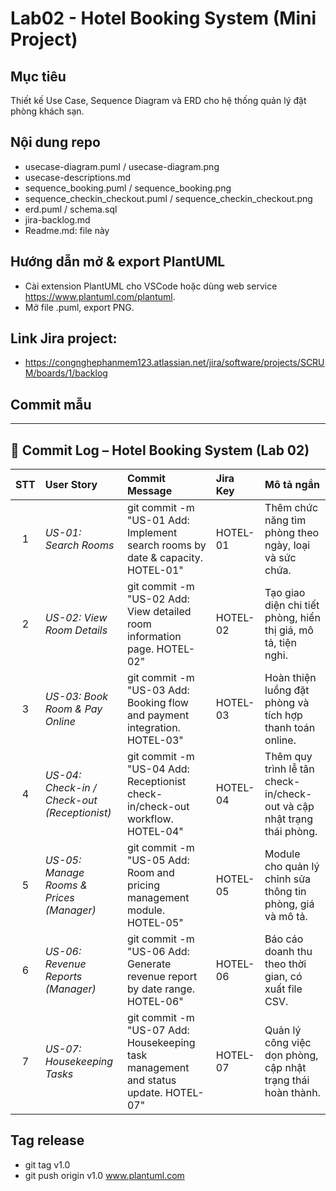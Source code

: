 # Lab02 - Hotel Booking System (Mini Project)

## Mục tiêu
Thiết kế Use Case, Sequence Diagram và ERD cho hệ thống quản lý đặt phòng khách sạn.

## Nội dung repo
- usecase-diagram.puml / usecase-diagram.png
- usecase-descriptions.md
- sequence_booking.puml / sequence_booking.png
- sequence_checkin_checkout.puml / sequence_checkin_checkout.png
- erd.puml / schema.sql
- jira-backlog.md
- Readme.md: file này

## Hướng dẫn mở & export PlantUML
- Cài extension PlantUML cho VSCode hoặc dùng web service https://www.plantuml.com/plantuml.
- Mở file .puml, export PNG.

## Link Jira project:
- <https://congnghephanmem123.atlassian.net/jira/software/projects/SCRUM/boards/1/backlog>

## Commit mẫu
---

## 🧾 Commit Log – Hotel Booking System (Lab 02)

| STT | User Story | Commit Message | Jira Key | Mô tả ngắn |
|:---:|:------------|:----------------|:-----------|:-------------|
| 1 | *US-01: Search Rooms* | git commit -m "US-01 Add: Implement search rooms by date & capacity. HOTEL-01" | HOTEL-01 | Thêm chức năng tìm phòng theo ngày, loại và sức chứa. |
| 2 | *US-02: View Room Details* | git commit -m "US-02 Add: View detailed room information page. HOTEL-02" | HOTEL-02 | Tạo giao diện chi tiết phòng, hiển thị giá, mô tả, tiện nghi. |
| 3 | *US-03: Book Room & Pay Online* | git commit -m "US-03 Add: Booking flow and payment integration. HOTEL-03" | HOTEL-03 | Hoàn thiện luồng đặt phòng và tích hợp thanh toán online. |
| 4 | *US-04: Check-in / Check-out (Receptionist)* | git commit -m "US-04 Add: Receptionist check-in/check-out workflow. HOTEL-04" | HOTEL-04 | Thêm quy trình lễ tân check-in/check-out và cập nhật trạng thái phòng. |
| 5 | *US-05: Manage Rooms & Prices (Manager)* | git commit -m "US-05 Add: Room and pricing management module. HOTEL-05" | HOTEL-05 | Module cho quản lý chỉnh sửa thông tin phòng, giá và mô tả. |
| 6 | *US-06: Revenue Reports (Manager)* | git commit -m "US-06 Add: Generate revenue report by date range. HOTEL-06" | HOTEL-06 | Báo cáo doanh thu theo thời gian, có xuất file CSV. |
| 7 | *US-07: Housekeeping Tasks* | git commit -m "US-07 Add: Housekeeping task management and status update. HOTEL-07" | HOTEL-07 | Quản lý công việc dọn phòng, cập nhật trạng thái hoàn thành. |




## Tag release
- git tag v1.0
- git push origin v1.0
www.plantuml.com
